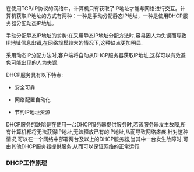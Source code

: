 在使用TCP/IP协议的网络中，计算机只有获取了IP地址才能与网络进行交互。计算机获取IP地址的方式有两种：一种是手动分配静态IP地址，一种是使用DHCP服务器分配动态IP地址。

手动分配静态IP地址的劣势:在采用静态IP地址分配方法时,容易因人为失误而导致IP地址信息出错,在网络规模较大的情况下,这种缺点更加明显.

采用动态IP分配方法时,客户端将自动从DHCP服务器获取IP地址,这样可以有效避免可能出现的人为失误.

DHCP服务具有以下特点:

- 安全可靠

- 网络配置自动化

- 节约IP地址资源

DHCP服务的缺陷是在使用一台DHCP服务器提供服务时,若该服务器发生故障,所有计算机都将无法获得IP地址,无法释放已有的IP地址,从而导致网络瘫痪.针对这种情况,可以在一个网络中部署两台及以上的DHCP服务器,当其中一台发生故障时,可由其他DHCP服务器提供服务,从而可以保证网络的正常运行.

### DHCP工作原理